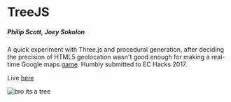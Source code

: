 # TreeJS

##### Philip Scott, Joey Sokolon

A quick experiment with Three.js and procedural generation, after deciding the precision of HTML5 geolocation wasn't good enough for making a real-time Google maps [game](https://github.com/ScottyFillups/ECHacks2017-attempt1). Humbly submitted to EC Hacks 2017.

Live [here](http://scottyfillups.io/treejs)

![bro its a tree](http://scottyfillups.github.io/treejs/screenshots/treejs.png)

